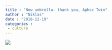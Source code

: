 ```yaml
---
title : "New umbrella: thank you, Aphex Twin"
author : "Niklas"
date : "2018-12-19"
categories : 
 - culture
---
```


![](https://niklasblog.com/wp-content/2018-12-18-06.24.45-1-1152x2048.jpg)
